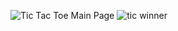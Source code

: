 ![Tic Tac Toe Main Page](https://github.com/RSharmaDevs/Tic-Tac-Toe-Game/assets/158550524/c2d70fd6-fe41-4c64-9809-ee5962bc0d6c)
![tic winner](https://github.com/RSharmaDevs/Tic-Tac-Toe-Game/assets/158550524/bd1837a3-22d5-46ff-9950-e7cb19fc0c47)

